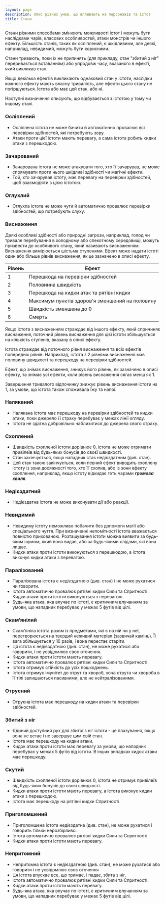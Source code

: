 ```yaml
---
layout: page
description: Опис різних умов, що впливають на персонажів та істот
title: Стани
---
```


Стани різними способами змінюють можливості істот і можуть бути наслідками чарів, класових особливостей, атаки монстрів чи іншого ефекту. Більшість станів, таких як осліплений, є шкідливими, але деякі, наприклад, невидимий, можуть бути корисними.

Стани тривають, поки їх не припинять (для прикладу, стан "збитий з ніг" переривається вставанням) або упродовж часу, вказаного в ефекті, який викликав стан.

Якщо декілька ефектів викликають однаковий стан у істоти, наслідки кожного ефекту мають власну тривалість, але ефекти цього стану не погіршуються. Істота або має цей стан, або ні.

Наступні визначення описують, що відбувається з істотою у тому чи іншому стані.

### Осліплений
* Осліплена істота не може бачити й автоматично провалює всі перевірки здібностей, які потребують зору.
* Атаки проти цієї істоти мають перевагу, а сама істота робить кидки атаки з перешкодою.

### Зачарований
* Зачарована істота не може атакувати того, хто її зачарував, не може спрямувати проти нього шкідливі здібності чи магічні ефекти.
* Той, хто зачарував істоту, має перевагу на перевірки здібностей, щоб взаємодіяти з цією істотою.

### Оглухлий
* Оглухла істота не може чути й автоматично провалює перевірки здібностей, що потребують слуху.

### Виснаження
Деякі особливі здібності або природні загрози, наприклад, голод чи тривале перебування в холодному або спекотному середовищі, можуть призвести до особливого стану, який називають виснаженням. Виснаження вимірюється шістьма ступенями. Ефект може надати істоті один або більше рівнів виснаження, як це зазначено в описі ефекту.

| Рівень | Ефект                                           |
| ------ | ----------------------------------------------- |
| 1      | Перешкода на перевірки здібностей               |
| 2      | Половинна швидкість                             |
| 3      | Перешкода на кидки атак та рятівні кидки        |
| 4      | Максимум пунктів здоров'я зменшений на половину |
| 5      | Швидкість зменшена до 0                         |
| 6      | Смерть                                          |


Якщо істота з виснаженням страждає від іншого ефекту, який спричиняє виснаження, поточний рівень виснаження для цієї істоти збільшується на кількість ступенів, вказану в описі ефекту.

Істота страждає від поточного рівня виснаження та всіх ефектів попередніх рівнів. Наприклад, істота з 2 рівнями виснаження має половину швидкості та перешкоду на перевірки здібностей.

Ефект, що знімає виснаження, знижує його рівень, як зазначено в описі ефекту, та знімає усі ефекти, коли рівень виснаження сягає менш як 1.

Завершення тривалого відпочинку знижує рівень виснаження істоти на 1, за умови, що істота також споживала їжу та напої.

### Наляканий
* Налякана істота має перешкоду на перевірки здібностей та кидки атаки, поки джерело її страху перебуває у межах лінії огляду.
* Істота не здатна добровільно наблизитися до джерела свого страху.

### Схоплений
* Швидкість схопленої істоти дорівнює 0, істота не може отримати привілеїв від будь-яких бонусів до своєї швидкості.
* Стан закінчується, якщо нападник стає недієздатним (див. стан).
* Цей стан також закінчується, коли певний ефект виводить схоплену істоту із зони досяжності того, хто її схопив, або із зони ефекту схоплення, наприклад, якщо істоту відкидає геть чарами **_громова хвиля_**.

### Недієздатний
* Недієздатна істота не може виконувати дії або реакції.

### Невидимий
* Невидиму істоту неможливо побачити без допомоги магії або спеціального чуття. При визначенні непомітності істота вважається повністю прихованою. Розташування істоти можна виявити за будь-яким шумом, який вона видає, або за будь-якими слідами, які вона лишає.
* Кидки атаки проти істоти виконуються з перешкодою, а істота виконує кидки атаки з перевагою.

### Паралізований
* Паралізована істота є недієздатною (див. стан) і не може рухатися чи говорити.
* Істота автоматично провалює рятівні кидки Сили та Спритності. Кидки атаки проти істоти виконуються з перевагою.
* Будь-яка атака, яка влучає по істоті, є критичним влучанням за умови, що нападник перебуває у межах 5 футів від цілі.

### Скам’янілий
* Скам'яніла істота разом із предметами, які є на ній чи у неї, перетворюється на твердий неживий матеріал (зазвичай камінь). Її вага збільшується у 10 разів, і вона перестає старіти.
* Ця істота є недієздатною (див. стан), не може рухатися або говорити, і не усвідомлює своє оточення.
* Кидки атаки проти істоти мають перевагу.
* Істота автоматично провалює рятівні кидки Сили та Спритності.
* Істота отримує стійкість до усіх пошкоджень.
* Істота отримує імунітет до отрут та хвороб, хоча отрута чи хвороба в її тілі залишаються пасивними, але не нейтралізованими.


### Отруєний
* Отруєна істота має перешкоду на кидки атаки та перевірки здібностей.

### Збитий з ніг
* Єдиний доступний рух для збитої з ніг істоти - це плазування, якщо вона не встає і не завершує цим свій стан.
* Істота має перешкоду на кидки атаки.
* Кидок атаки проти істоти має перевагу за умови, що нападник перебуває у межах 5 футів від істоти. В інших випадках кидок атаки має перешкоду.

### Скутий
* Швидкість схопленої істоти дорівнює 0, істота не отримує привілеїв від будь-яких бонусів до своєї швидкості.
* Кидки атаки проти істоти мають перевагу, а істота виконує кидки атаки з перешкодою.
* Істота має перешкоду на рятівні кидки Спритності.

### Приголомшений
* Приголомшена істота недієздатна (див. стан), не може рухатися і говорить тільки нерозбірливо.
* Істота автоматично провалює рятівні кидки Сили та Спритності.
* Кидки атаки проти істоти мають перевагу.

### Непритомний
* Непритомна істота є недієздатною (див. стан), не може рухатися або говорити і не усвідомлює своє оточення
* Ця істота впускає все, що тримає, і падає, збита з ніг.
* Істота автоматично провалює рятівні кидки Сили та Спритності.
* Кидки атаки проти істоти мають перевагу.
* Будь-яка атака, яка влучає по істоті, є критичним влучанням за умови, що нападник перебуває у межах 5 футів від цілі.
